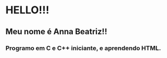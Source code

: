 <!DOCTYPE html>
<html lang="pt-br">
<head>
    <meta charset="UTF-8">
    <title>Página de Anna Beatriz</title>
</head>
<body>
    <h1>HELLO!!!</h1>
    <h2>Meu nome é Anna Beatriz!!</h2>
    <h3>Programo em C e C++ iniciante, e aprendendo HTML.</h3>
</body>
</html>
